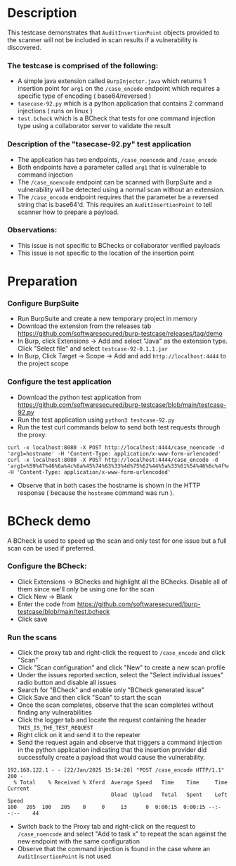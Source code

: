 # Description
This testcase demonstrates that `AuditInsertionPoint` objects provided to the scanner will not be included in scan results
if a vulnerability is discovered.

### The testcase is comprised of the following:
- A simple java extension called `BurpInjector.java` which returns 1 insertion point for `arg1` on the `/case_encode` endpoint which requires a specific type of encoding ( base64/reversed )
- `tasecase-92.py` which is a python application that contains 2 command injections ( runs on linux )
- `test.bcheck` which is a BCheck that tests for one command injection type using a collaborator server to validate the result

### Description of the "tasecase-92.py" test application
- The application has two endpoints, `/case_noencode` and `/case_encode`
- Both endpoints have a parameter called `arg1` that is vulnerable to command injection
- The `/case_noencode` endpoint can be scanned with BurpSuite and a vulnerability will be detected using a normal scan without an extension.
- The `/case_encode` endpoint requires that the parameter be a reversed string that is base64'd. This requires an `AuditInsertionPoint` to tell
scanner how to prepare a payload.

### Observations:
- This issue is not specific to BChecks or collaborator verified payloads
- This issue is not specific to the location of the insertion point

# Preparation
### Configure BurpSuite
- Run BurpSuite and create a new temporary project in memory
- Download the extension from the releases tab https://github.com/softwaresecured/burp-testcase/releases/tag/demo
- In Burp, click Extensions → Add and select "Java" as the extension type. Click "Select file" and select `testcase-92-0.1.1.jar`
- In Burp, Click Target → Scope → Add and add `http://localhost:4444` to the project scope
### Configure the test application
- Download the python test application from https://github.com/softwaresecured/burp-testcase/blob/main/testcase-92.py
- Run the test application using `python3 testcase-92.py`
- Run the test curl commands below to send both test requests through the proxy:

```
curl -x localhost:8080 -X POST http://localhost:4444/case_noencode -d 'arg1=hostname' -H 'Content-Type: application/x-www-form-urlencoded'
curl -x localhost:8080 -X POST http://localhost:4444/case_encode -d 'arg1=%59%47%46%6a%4c%6a%45%74%63%33%4d%75%62%44%5a%33%61%54%46%6c%4f%48%46%6f%61%33%46%35%64%6a%4e%69%61%6a%56%6b%5a%54%64%70%4e%6e%6c%6c%61%57%6c%6a%64%47%5a%6d%5a%7a%51%77%4e%69%42%73%63%6e%56%6a%59%41%3d%3d' -H 'Content-Type: application/x-www-form-urlencoded'
```
- Observe that in both cases the hostname is shown in the HTTP response ( because the `hostname` command was run ).


# BCheck demo
A BCheck is used to speed up the scan and only test for one issue but a full scan can be used if preferred.
### Configure the BCheck:
- Click Extensions → BChecks and highlight all the BChecks. Disable all of them since we'll only be using one for the scan
- Click New → Blank
- Enter the code from https://github.com/softwaresecured/burp-testcase/blob/main/test.bcheck
- Click save

### Run the scans
- Click the proxy tab and right-click the request to `/case_encode` and click "Scan"
- Click "Scan configuration" and click "New" to create a new scan profile
- Under the issues reported section, select the "Select individual issues" radio button and disable all issues
- Search for "BCheck" and enable only "BCheck generated issue"
- Click Save and then click "Scan" to start the scan
- Once the scan completes, observe that the scan completes without finding any vulnerabilities
- Click the logger tab and locate the request containing the header `THIS_IS_THE_TEST_REQUEST`
- Right click on it and send it to the repeater
- Send the request again and observe that triggers a command injection in the python application indicating that the
insertion provider did successfully create a payload that would cause the vulnerability.
```
192.168.122.1 - - [22/Jan/2025 15:14:28] "POST /case_encode HTTP/1.1" 200 -
  % Total    % Received % Xferd  Average Speed   Time    Time     Time  Current
                                 Dload  Upload   Total   Spent    Left  Speed
100   205  100   205    0     0     13      0  0:00:15  0:00:15 --:--:--    44
```
- Switch back to the Proxy tab and right-click on the request to `/case_noencode` and select "Add to task x" to repeat the scan against the new endpoint with the same configuration
- Observe that the command injection is found in the case where an `AuditInsertionPoint` is not used